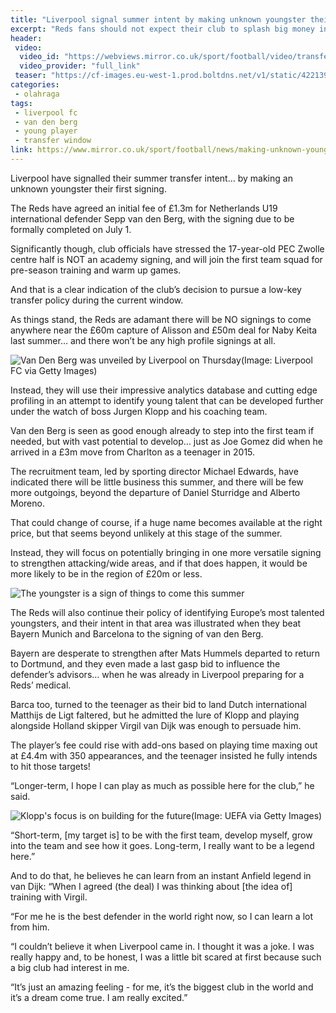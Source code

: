 ```yaml
---
title: "Liverpool signal summer intent by making unknown youngster their first signing"
excerpt: "Reds fans should not expect their club to splash big money in this window"
header:
 video:
  video_id: "https://webviews.mirror.co.uk/sport/football/video/transfer-round-up-david-maddock-17265140?videoId=6052906928001&service=ampVideo"
  video_provider: "full_link"
 teaser: "https://cf-images.eu-west-1.prod.boltdns.net/v1/static/4221396001/50ff65f3-690b-43ec-8f22-f5390b55bdcd/bf440c62-f30e-46db-a922-45c5045f6d1e/1280x720/match/image.jpg"
categories: 
 - olahraga
tags:
 - liverpool fc
 - van den berg
 - young player
 - transfer window
link: https://www.mirror.co.uk/sport/football/news/making-unknown-youngster-first-signing-17267069.amp
---
```

Liverpool have signalled their summer transfer intent… by making an unknown youngster their first signing.

The Reds have agreed an initial fee of £1.3m for Netherlands U19 international defender Sepp van den Berg, with the signing due to be formally completed on July 1.

Significantly though, club officials have stressed the 17-year-old PEC Zwolle centre half is NOT an academy signing, and will join the first team squad for pre-season training and warm up games.

And that is a clear indication of the club’s decision to pursue a low-key transfer policy during the current window.

As things stand, the Reds are adamant there will be NO signings to come anywhere near the £60m capture of Alisson and £50m deal for Naby Keita last summer… and there won’t be any high profile signings at all.

![Van Den Berg was unveiled by Liverpool on Thursday(Image: Liverpool FC via Getty Images)](https://i2-prod.mirror.co.uk/incoming/article17264385.ece/ALTERNATES/s615b/0_Liverpool-Unveil-New-Signing.jpg)

Instead, they will use their impressive analytics database and cutting edge profiling in an attempt to identify young talent that can be developed further under the watch of boss Jurgen Klopp and his coaching team.

Van den Berg is seen as good enough already to step into the first team if needed, but with vast potential to develop… just as Joe Gomez did when he arrived in a £3m move from Charlton as a teenager in 2015.

The recruitment team, led by sporting director Michael Edwards, have indicated there will be little business this summer, and there will be few more outgoings, beyond the departure of Daniel Sturridge and Alberto Moreno.

That could change of course, if a huge name becomes available at the right price, but that seems beyond unlikely at this stage of the summer.

Instead, they will focus on potentially bringing in one more versatile signing to strengthen attacking/wide areas, and if that does happen, it would be more likely to be in the region of £20m or less.

![The youngster is a sign of things to come this summer](https://i2-prod.mirror.co.uk/incoming/article17264250.ece/ALTERNATES/s615b/0_Liverpool-agree-deal-to-sign-Sepp-van-den-Berg.jpg)

The Reds will also continue their policy of identifying Europe’s most talented youngsters, and their intent in that area was illustrated when they beat Bayern Munich and Barcelona to the signing of van den Berg.

Bayern are desperate to strengthen after Mats Hummels departed to return to Dortmund, and they even made a last gasp bid to influence the defender’s advisors… when he was already in Liverpool preparing for a Reds’ medical.

Barca too, turned to the teenager as their bid to land Dutch international Matthijs de Ligt faltered, but he admitted the lure of Klopp and playing alongside Holland skipper Virgil van Dijk was enough to persuade him.

The player’s fee could rise with add-ons based on playing time maxing out at £4.4m with 350 appearances, and the teenager insisted he fully intends to hit those targets!

“Longer-term, I hope I can play as much as possible here for the club,” he said.

![Klopp's focus is on building for the future(Image: UEFA via Getty Images)](https://i2-prod.mirror.co.uk/incoming/article16533687.ece/ALTERNATES/s615b/0_Tottenham-Hotspur-v-Liverpool-UEFA-Champions-League-Final.jpg)

“Short-term, [my target is] to be with the first team, develop myself, grow into the team and see how it goes. Long-term, I really want to be a legend here.”

And to do that, he believes he can learn from an instant Anfield legend in van Dijk: “When I agreed (the deal) I was thinking about [the idea of] training with Virgil.

“For me he is the best defender in the world right now, so I can learn a lot from him.

“I couldn’t believe it when Liverpool came in. I thought it was a joke. I was really happy and, to be honest, I was a little bit scared at first because such a big club had interest in me.

“It’s just an amazing feeling - for me, it’s the biggest club in the world and it’s a dream come true. I am really excited.”

